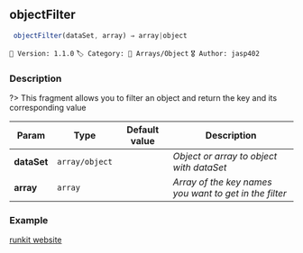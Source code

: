 ## objectFilter 

```javascript
 objectFilter(dataSet, array) ⇒ array|object 
``` 


`📢 Version: 1.1.0`  `🏷️ Category: 🧾 Arrays/Object` `🎖️ Author: jasp402` 

### Description 


?> This fragment allows you to filter an object and return the key and its corresponding value 


| Param | Type | Default value | Description |
| --- | --- | --- | --- |
| **dataSet** | `array/object` | `  ` | _Object or array to object with dataSet_ | 
| **array** | `array` | `  ` | _Array of the key names you want to get in the filter_ | 



### Example 


[runkit website](@example ':include :type=iframe width=100% height=100%')


